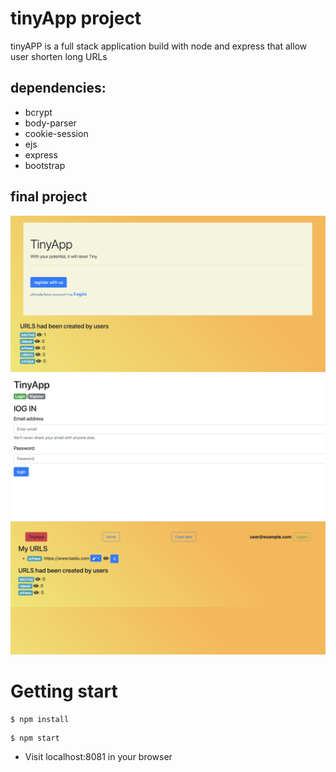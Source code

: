 # tinyApp project
tinyAPP is a full stack application build with node and express that allow user shorten long URLs

## dependencies:
* bcrypt
* body-parser
* cookie-session
* ejs
* express
* bootstrap 

## final project
!['screenshot'](docs/urls_page.png)
!['screenshot'](docs/urls_login.png)
!['screenshot'](docs/urls_afterlogin.png)

# Getting start
```
$ npm install
```
```
$ npm start
```
* Visit localhost:8081 in your browser

